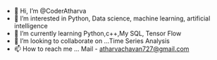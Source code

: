 - 👋 Hi, I’m @CoderAtharva
- 👀 I’m interested in Python, Data science, machine learning, artificial intelligence
- 🌱 I’m currently learning Python,c++,My SQL, Tensor Flow
- 💞️ I’m looking to collaborate on ...Time Series Analysis
- 📫 How to reach me ... Mail - atharvachavan727@gmail.com

<!---
CoderAtharva/CoderAtharva is a ✨ special ✨ repository because its `README.md` (this file) appears on your GitHub profile.
You can click the Preview link to take a look at your changes.
--->
